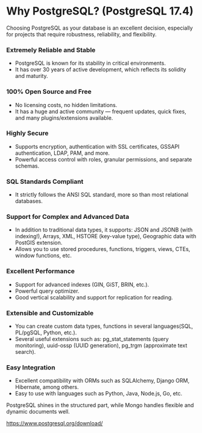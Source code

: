 # Why PostgreSQL? (PostgreSQL 17.4)
Choosing PostgreSQL as your database is an excellent decision, especially for projects that require robustness, reliability, and flexibility.

### Extremely Reliable and Stable
- PostgreSQL is known for its stability in critical environments.
- It has over 30 years of active development, which reflects its solidity and maturity.

### 100% Open Source and Free
- No licensing costs, no hidden limitations.
- It has a huge and active community — frequent updates, quick fixes, and many plugins/extensions available.

### Highly Secure
- Supports encryption, authentication with SSL certificates, GSSAPI authentication, LDAP, PAM, and more.
- Powerful access control with roles, granular permissions, and separate schemas.

### SQL Standards Compliant
- It strictly follows the ANSI SQL standard, more so than most relational databases.

### Support for Complex and Advanced Data
- In addition to traditional data types, it supports: JSON and JSONB (with indexing!), Arrays, XML, HSTORE (key-value type), Geographic data with PostGIS extension.
- Allows you to use stored procedures, functions, triggers, views, CTEs, window functions, etc.

### Excellent Performance
- Support for advanced indexes (GIN, GiST, BRIN, etc.).
- Powerful query optimizer.
- Good vertical scalability and support for replication for reading.

### Extensible and Customizable
- You can create custom data types, functions in several languages ​​(SQL, PL/pgSQL, Python, etc.).
- Several useful extensions such as: pg_stat_statements (query monitoring), uuid-ossp (UUID generation), pg_trgm (approximate text search).

### Easy Integration
- Excellent compatibility with ORMs such as SQLAlchemy, Django ORM, Hibernate, among others.
- Easy to use with languages ​​such as Python, Java, Node.js, Go, etc.

PostgreSQL shines in the structured part, while Mongo handles flexible and dynamic documents well.

https://www.postgresql.org/download/
